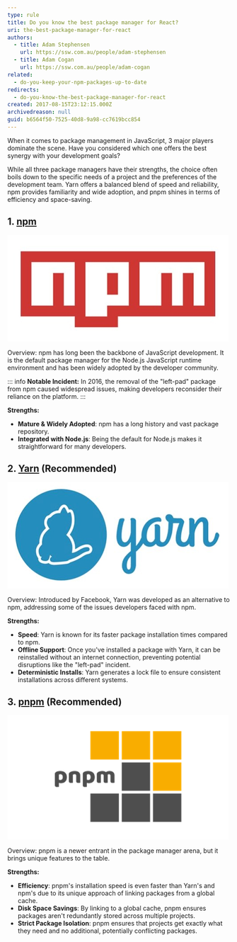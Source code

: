 ```yaml
---
type: rule
title: Do you know the best package manager for React?
uri: the-best-package-manager-for-react
authors:
  - title: Adam Stephensen
    url: https://ssw.com.au/people/adam-stephensen
  - title: Adam Cogan
    url: https://ssw.com.au/people/adam-cogan
related:
  - do-you-keep-your-npm-packages-up-to-date
redirects:
  - do-you-know-the-best-package-manager-for-react
created: 2017-08-15T23:12:15.000Z
archivedreason: null
guid: b6564f50-7525-40d8-9a98-cc7619bcc854
---
```

When it comes to package management in JavaScript, 3 major players dominate the scene. Have you considered which one offers the best synergy with your development goals?

<!--endintro-->

While all three package managers have their strengths, the choice often boils down to the specific needs of a project and the preferences of the development team. Yarn offers a balanced blend of speed and reliability, npm provides familiarity and wide adoption, and pnpm shines in terms of efficiency and space-saving.

## 1. [npm](https://www.npmjs.com/)

![](npm-logo.jpg)

Overview: npm has long been the backbone of JavaScript development. It is the default package manager for the Node.js JavaScript runtime environment and has been widely adopted by the developer community.

::: info 
**Notable Incident:** In 2016, the removal of the "left-pad" package from npm caused widespread issues, making developers reconsider their reliance on the platform.
:::

**Strengths:**

- **Mature & Widely Adopted**: npm has a long history and vast package repository.
- **Integrated with Node.js**: Being the default for Node.js makes it straightforward for many developers.


## 2. [Yarn](https://yarnpkg.com/) (Recommended)

![](yarn-logo.jpg)

Overview: Introduced by Facebook, Yarn was developed as an alternative to npm, addressing some of the issues developers faced with npm.

**Strengths:**

- **Speed**: Yarn is known for its faster package installation times compared to npm.
- **Offline Support**: Once you've installed a package with Yarn, it can be reinstalled without an internet connection, preventing potential disruptions like the "left-pad" incident.
- **Deterministic Installs**: Yarn generates a lock file to ensure consistent installations across different systems.

## 3. [pnpm](https://pnpm.io/) (Recommended)

![](pnpm-logo.png)

Overview: pnpm is a newer entrant in the package manager arena, but it brings unique features to the table.

**Strengths:**

- **Efficiency**: pnpm's installation speed is even faster than Yarn's and npm's due to its unique approach of linking packages from a global cache.
- **Disk Space Savings**: By linking to a global cache, pnpm ensures packages aren't redundantly stored across multiple projects.
- **Strict Package Isolation**: pnpm ensures that projects get exactly what they need and no additional, potentially conflicting packages.
